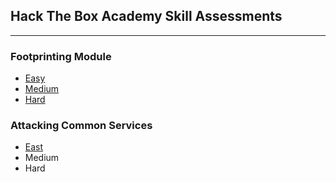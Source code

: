 ## Hack The Box Academy Skill Assessments
---
### Footprinting Module
- [Easy](./assets/footprintingEasy)
- [Medium](./assets/footprintingMedium)
- [Hard](./assets/footprintingHard)

### Attacking Common Services
- [East](./assers/attackingCmnSrvcs)
- Medium
- Hard

